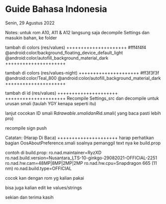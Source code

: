# Guide Bahasa Indonesia

Senin, 29 Agustus 2022


Notes: untuk rom A10, A11 & A12
langsung saja decompile Settings dan masukin bahan, ke folder 

tambah di colors (res/values)
+++++++++++++++++++++
    <color name="primary_bg">#fff4f4f4</color>
    <color name="acc3">@android:color/background_floating_device_default_light</color>
    <color name="text">@android:color/autofill_background_material_dark</color>
+++++++++++++++++++++

tambah di colors (res/values-night)
+++++++++++++++++++++
    <color name="primary_bg">#ff3f3f3f</color>
    <color name="text">@android:color/Teal_800</color>
    <color name="secondary_bg">@android:color/autofill_background_material_dark</color>
+++++++++++++++++++++

tambah di id (res/values)
+++++++++++++++++++++
    <item type="id" name="oos_about_root" />
    <item type="id" name="refresh" />
    <item type="id" name="vic" />
    <item type="id" name="version" />
    <item type="id" name="tag" />
    <item type="id" name="model" />
    <item type="id" name="abt" />
    <item type="id" name="board" />
    <item type="id" name="patch" />
    <item type="id" name="a12" />
    <item type="id" name="battery" />
    <item type="id" name="cam" />
    <item type="id" name="res" />
    <item type="id" name="buttonDown" />
    <item type="id" name="namecpu" />
    <item type="id" name="cpu" />
    <item type="id" name="memory" />
    <item type="id" name="maincard" />
    <item type="id" name="maintainer" />
    <item type="id" name="kernel" />
    <item type="id" name="selinux" />
    <item type="id" name="baseband" />
+++++++++++++++++++++
Recompile Settings_src dan decompile untuk urusan smali (taulah YGY kenapa seperti itu)

lanjut 
cocokan ID smali R$drawable.smali dan R$id.smali( yang baca pasti lebih pro)

recompile
sign
push

Catatan: (Harap Di Baca)
+++++++++++++++++++++
harap perhatikan bagian OosAboutPreference.smali
soalnya pemanggil text nya ke build.prop

contoh di build.prop:
ro.nad.maintainer=RyzXD
ro.nad.build.version=Nusantara_LTS-10-ginkgo-29082021-OFFICIAL-2251
ro.nad.hw.cam=48MP|8MP|2MP|2MP
ro.nad.hw.cpu=Snapdragon 665 (11 nm)
ro.nad.build.type=OFFICIAL

cocok kan dengan rom yg kalian pakai

bisa juga kalian edit ke values/strings

sekian dan terima kasih
